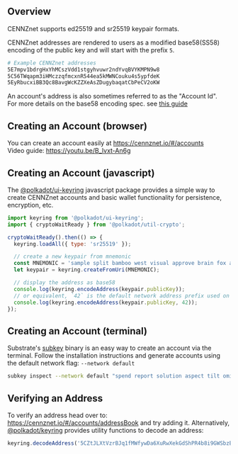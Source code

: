 ## Overview

CENNZnet supports ed25519 and sr25519 keypair formats.

CENNZnet addresses are rendered to users as a modified base58(SS58) encoding of the public key and will start with the prefix `5`.

```bash
# Example CENNZnet addresses
5E7mpv1bdrgHxYhMCszVdd1stgyhvuwr2ndYvqBVYKMPN9w8
5C56TWqapm3iHMczzqfmcxnR544ea5kMWNCouku4s5ypfdeK
5EyRbucxiBB3Qc8BavgWcKZZXeAsZDugybaqatCbPeCV2oKW
```

An account's address is also sometimes referred to as the "Account Id".  
For more details on the base58 encoding spec. see [this guide](https://github.com/paritytech/substrate/wiki/External-Address-Format-(SS58))

## Creating an Account (browser)
You can create an account easily at https://cennznet.io/#/accounts  
Video guide: https://youtu.be/B_lvxt-An6g

## Creating an Account (javascript)
The [@polkadot/ui-keyring](https://www.npmjs.com/package/@polkadot/ui-keyring) javascript package provides a simple way to create CENNZnet accounts and basic wallet functionality for persistence, encryption, etc.

```javascript
import keyring from '@polkadot/ui-keyring';
import { cryptoWaitReady } from '@polkadot/util-crypto';

cryptoWaitReady().then(() => {
  keyring.loadAll({ type: 'sr25519' });

  // create a new keypair from mnemonic
  const MNEMONIC = 'sample split bamboo west visual approve brain fox arch impact relief smile';
  let keypair = keyring.createFromUri(MNEMONIC);

  // display the address as base58
  console.log(keyring.encodeAddress(keypair.publicKey));
  // or equivalent, `42` is the default network address prefix used on CENNZnet
  console.log(keyring.encodeAddress(keypair.publicKey, 42));
});
```

## Creating an Account (terminal)

Substrate's [subkey](https://substrate.dev/docs/en/knowledgebase/integrate/subkey) binary is an easy way to create an account via the terminal.
Follow the installation instructions and generate accounts using the default network flag: `--network default`

```bash
subkey inspect --network default "spend report solution aspect tilt omit market cancel what type cave author"
```

## Verifying an Address
To verify an address head over to: https://cennznet.io/#/accounts/addressBook and try adding it.
Alternatively, [@polkadot/keyring](https://www.npmjs.com/package/@polkadot/keyring) provides utility functions to decode an address:

```javascript
keyring.decodeAddress('5CZtJLXtVzrBJq1fMWfywDa6XuRwXekGdShPR4b8i9GWSbzB');
```
